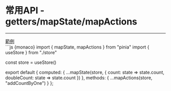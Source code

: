 <h1>常用API - getters/mapState/mapActions</h1>
<hr>
<div class="mt-2 mb-1">
  <a  href="???" target="_blank">範例</a>
</div>
```js {monaco}
import { mapState, mapActions } from "pinia"
import { useStore } from "./store"

const store = useStore()

export default {
  computed: {
    ...mapState(store, {
      count: state => state.count,
      doubleCount: state => state.count
    })
  },
  methods: {
   ...mapActions(store, "addCountByOne")
  }
};
```
